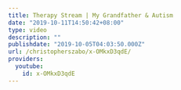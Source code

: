 ```yaml
---
title: Therapy Stream | My Grandfather & Autism
date: "2019-10-11T14:50:42+08:00"
type: video
description: ""
publishdate: "2019-10-05T04:03:50.000Z"
url: /christopherszabo/x-OMkxD3qdE/
providers:
  youtube:
    id: x-OMkxD3qdE
---
```

